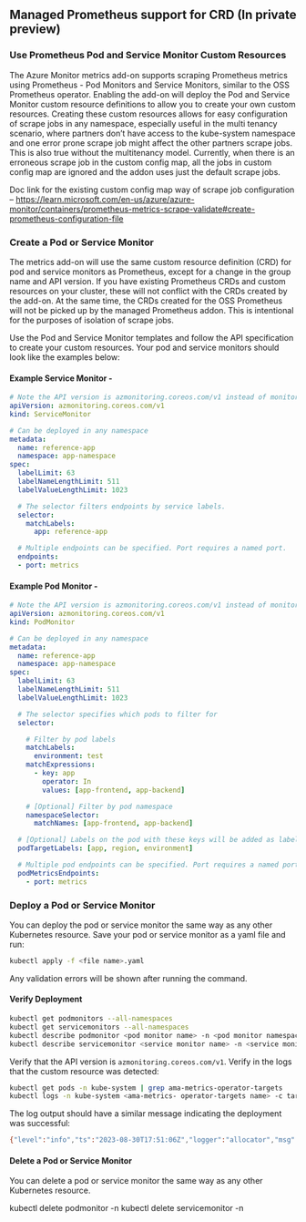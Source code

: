 ## Managed Prometheus support for CRD (In private preview)

### Use Prometheus Pod and Service Monitor Custom Resources
The Azure Monitor metrics add-on supports scraping Prometheus metrics using Prometheus - Pod Monitors and Service Monitors, similar to the OSS Prometheus operator. Enabling the add-on will deploy the Pod and Service Monitor custom resource definitions to allow you to create your own custom resources.
Creating these custom resources allows for easy configuration of scrape jobs in any namespace, especially useful in the multi tenancy scenario, where partners don’t have access to the kube-system namespace and one error prone scrape job might affect the other partners scrape jobs. This is also true without the multitenancy model. Currently, when there is an erroneous scrape job in the custom config map, all the jobs in custom config map are ignored and the addon uses just the default scrape jobs. 

Doc link for the existing custom config map way of scrape job configuration – 
https://learn.microsoft.com/en-us/azure/azure-monitor/containers/prometheus-metrics-scrape-validate#create-prometheus-configuration-file

### Create a Pod or Service Monitor
The metrics add-on will use the same custom resource definition (CRD) for pod and service monitors as Prometheus, except for a change in the group name and API version. If you have existing Prometheus CRDs and custom resources on your cluster, these will not conflict with the CRDs created by the add-on.
At the same time, the CRDs created for the OSS Prometheus will not be picked up by the managed Prometheus addon. This is intentional for the purposes of isolation of scrape jobs.

Use the Pod and Service Monitor templates   and follow the API specification to create your custom resources.
Your pod and service monitors should look like the examples below:


#### Example Service Monitor - 
```yaml
# Note the API version is azmonitoring.coreos.com/v1 instead of monitoring.coreos.com/v1
apiVersion: azmonitoring.coreos.com/v1
kind: ServiceMonitor

# Can be deployed in any namespace
metadata:
  name: reference-app
  namespace: app-namespace
spec:
  labelLimit: 63
  labelNameLengthLimit: 511
  labelValueLengthLimit: 1023

  # The selector filters endpoints by service labels.
  selector:
    matchLabels:
      app: reference-app

  # Multiple endpoints can be specified. Port requires a named port.
  endpoints:
  - port: metrics
```

#### Example Pod Monitor -

```yaml
# Note the API version is azmonitoring.coreos.com/v1 instead of monitoring.coreos.com/v1
apiVersion: azmonitoring.coreos.com/v1
kind: PodMonitor

# Can be deployed in any namespace
metadata:
  name: reference-app
  namespace: app-namespace
spec:
  labelLimit: 63
  labelNameLengthLimit: 511
  labelValueLengthLimit: 1023

  # The selector specifies which pods to filter for
  selector:

    # Filter by pod labels
    matchLabels:
      environment: test
    matchExpressions:
      - key: app
        operator: In
        values: [app-frontend, app-backend]

    # [Optional] Filter by pod namespace
    namespaceSelector:
      matchNames: [app-frontend, app-backend]

  # [Optional] Labels on the pod with these keys will be added as labels to each metric scraped
  podTargetLabels: [app, region, environment]

  # Multiple pod endpoints can be specified. Port requires a named port.
  podMetricsEndpoints:
    - port: metrics
```

### Deploy a Pod or Service Monitor

You can deploy the pod or service monitor the same way as any other Kubernetes resource. Save your pod or service monitor as a yaml file and run:
```bash
kubectl apply -f <file name>.yaml
```
Any validation errors will be shown after running the command.

#### Verify Deployment
```bash
kubectl get podmonitors --all-namespaces
kubectl get servicemonitors --all-namespaces
kubectl describe podmonitor <pod monitor name> -n <pod monitor namespace>
kubectl describe servicemonitor <service monitor name> -n <service monitor namespace>
```

Verify that the API version is `azmonitoring.coreos.com/v1`.
Verify in the logs that the custom resource was detected:

```bash
kubectl get pods -n kube-system | grep ama-metrics-operator-targets
kubectl logs -n kube-system <ama-metrics- operator-targets name> -c targetallocator
```


The log output should have a similar message indicating the deployment was successful:


```bash
{"level":"info","ts":"2023-08-30T17:51:06Z","logger":"allocator","msg":"ScrapeConfig hash is different, updating new scrapeconfig detected for ","source":"EventSourcePrometheusCR"}
```

#### Delete a Pod or Service Monitor
You can delete a pod or service monitor the same way as any other Kubernetes resource. 

kubectl delete podmonitor <podmonitor name> -n <podmonitor namespace>
kubectl delete servicemonitor <servicemonitor name> -n <servicemonitor namespace>

